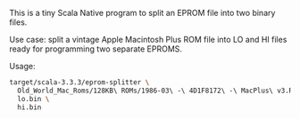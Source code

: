 This is a tiny Scala Native program to split an EPROM file into two binary files.

Use case: split a vintage Apple Macintosh Plus ROM file into LO and HI files ready for programming two separate EPROMS.

Usage:

```bash
target/scala-3.3.3/eprom-splitter \
  Old_World_Mac_Roms/128KB\ ROMs/1986-03\ -\ 4D1F8172\ -\ MacPlus\ v3.ROM \
  lo.bin \
  hi.bin
```
